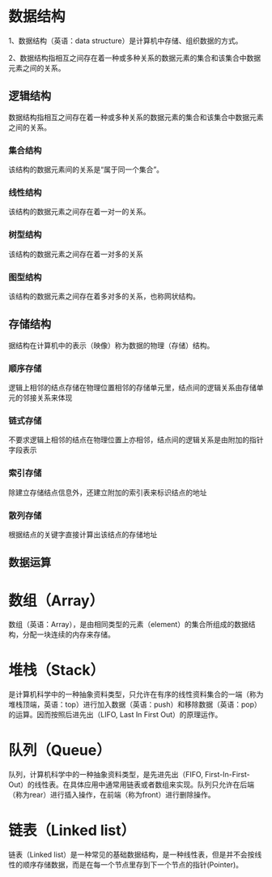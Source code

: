 # 数据结构
1、数据结构（英语：data structure）是计算机中存储、组织数据的方式。

2、数据结构指相互之间存在着一种或多种关系的数据元素的集合和该集合中数据元素之间的关系。

## 逻辑结构
数据结构指相互之间存在着一种或多种关系的数据元素的集合和该集合中数据元素之间的关系。
### 集合结构
该结构的数据元素间的关系是“属于同一个集合”。
### 线性结构
该结构的数据元素之间存在着一对一的关系。
### 树型结构
该结构的数据元素之间存在着一对多的关系
### 图型结构
该结构的数据元素之间存在着多对多的关系，也称网状结构。
## 存储结构
据结构在计算机中的表示（映像）称为数据的物理（存储）结构。
### 顺序存储
逻辑上相邻的结点存储在物理位置相邻的存储单元里，结点间的逻辑关系由存储单元的邻接关系来体现
### 链式存储
不要求逻辑上相邻的结点在物理位置上亦相邻，结点间的逻辑关系是由附加的指针字段表示
### 索引存储
除建立存储结点信息外，还建立附加的索引表来标识结点的地址
### 散列存储
根据结点的关键字直接计算出该结点的存储地址
## 数据运算
# 数组（Array）
数组（英语：Array），是由相同类型的元素（element）的集合所组成的数据结构，分配一块连续的内存来存储。
# 堆栈（Stack）
是计算机科学中的一种抽象资料类型，只允许在有序的线性资料集合的一端（称为堆栈顶端，英语：top）进行加入数据（英语：push）和移除数据（英语：pop）的运算。因而按照后进先出（LIFO, Last In First Out）的原理运作。
# 队列（Queue）
队列，计算机科学中的一种抽象资料类型，是先进先出（FIFO, First-In-First-Out）的线性表。在具体应用中通常用链表或者数组来实现。队列只允许在后端（称为rear）进行插入操作，在前端（称为front）进行删除操作。
# 链表（Linked list）
链表（Linked list）是一种常见的基础数据结构，是一种线性表，但是并不会按线性的顺序存储数据，而是在每一个节点里存到下一个节点的指针(Pointer)。
